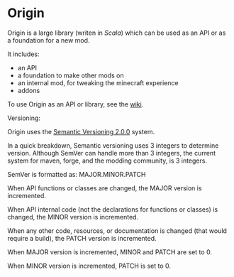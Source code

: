 # Origin

Origin is a large library (writen in _Scala_) which can be used as an API or as a foundation for a new mod.

It includes:
* an API
* a foundation to make other mods on
* an internal mod, for tweaking the minecraft experience
* addons

To use Origin as an API or library, see the [wiki]().

Versioning:

Origin uses the [Semantic Versioning 2.0.0](http://semver.org/spec/v2.0.0.html) system.

In a quick breakdown, Semantic versioning uses 3 integers to determine version. Although SemVer can handle more than 3 integers, the current system for maven, forge, and the modding community, is 3 integers.

SemVer is formatted as: MAJOR.MINOR.PATCH

When API functions or classes are changed, the MAJOR version is incremented.

When API internal code (not the declarations for functions or classes) is changed, the MINOR version is incremented.

When any other code, resources, or documentation is changed (that would require a build), the PATCH version is incremented.

When MAJOR version is incremented, MINOR and PATCH are set to 0.

When MINOR version is incremented, PATCH is set to 0.

